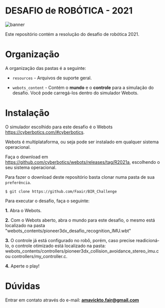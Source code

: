 # DESAFIO de ROBÓTICA - 2021

![banner](https://github.com/Brazilian-Institute-of-Robotics/desafiorobotica/blob/webots-2021/resources/banner.png)

Este repositório contém a resolução do desafio de robótica 2021.

# Organização

A organização das pastas é a seguinte:

- `resources` - Arquivos de suporte geral.

- `webots_content` - Contém o **mundo** e o **controle** para a simulação do desafio. Você pode carregá-los dentro do simulador Webots.

# Instalação

O simulador escolhido para este desafio é o Webots <https://cyberbotics.com/#cyberbotics>.

Webots é multiplataforma, ou seja pode ser instalado em qualquer sistema operacional.

Faça o download em <https://github.com/cyberbotics/webots/releases/tag/R2021a>, escolhendo o seu sistema operacional.

Para fazer o download deste repositório basta clonar numa pasta de sua `preferência`.

```
$ git clone https://github.com/Faair/BIR_Challenge
``` 

Para executar o desafio, faça o seguinte:

**1.** Abra o Webots.

**2.** Com o Webots aberto, abra o mundo para este desafio, o mesmo está localizado na pasta "webots_contents/pioneer3dx_desafio_recognition_IMU.wbt"
  
**3.** O controle já está configurado no robô, porém, caso precise readicioná-lo, o controle otimizado está localizado na pasta: webots_contents/controllers/pioneer3dx_collision_avoidance_stereo_imu.c ou controllers/my_controller.c.

**4.** Aperte o play!

# Dúvidas

Entrar em contato através do e-mail: **amavickto.fair@gmail.com**


